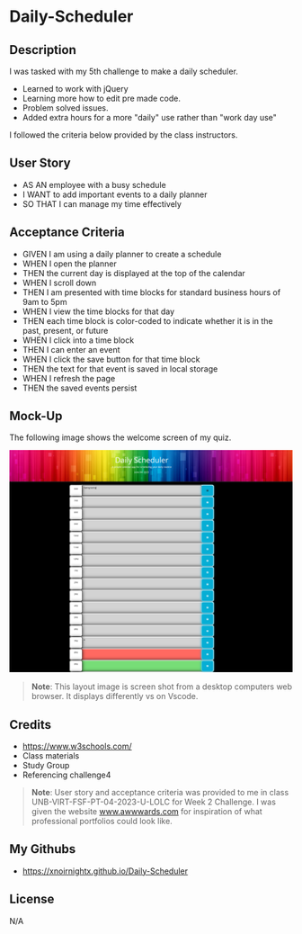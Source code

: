 # Daily-Scheduler

## Description

I was tasked with my 5th challenge to make a daily scheduler.

- Learned to work with jQuery 
- Learning more how to edit pre made code.
- Problem solved issues.
- Added extra hours for a more "daily" use rather than "work day use"

I followed the criteria below provided by the class instructors.

## User Story

- AS AN employee with a busy schedule
- I WANT to add important events to a daily planner
- SO THAT I can manage my time effectively


## Acceptance Criteria

- GIVEN I am using a daily planner to create a schedule
- WHEN I open the planner
- THEN the current day is displayed at the top of the calendar
- WHEN I scroll down
- THEN I am presented with time blocks for standard business hours of 9am to 5pm
- WHEN I view the time blocks for that day
- THEN each time block is color-coded to indicate whether it is in the past, present, or future
- WHEN I click into a time block
- THEN I can enter an event
- WHEN I click the save button for that time block
- THEN the text for that event is saved in local storage
- WHEN I refresh the page
-  THEN the saved events persist

## Mock-Up

The following image shows the welcome screen of my quiz.

![Daily Scheduler ](./assets/images/screenshot.png)

> **Note**: This layout image is screen shot from a desktop computers web browser. It displays differently vs on Vscode.


## Credits

- https://www.w3schools.com/
- Class materials
- Study Group
- Referencing challenge4 


> **Note**: User story and acceptance criteria was provided to me in class
 UNB-VIRT-FSF-PT-04-2023-U-LOLC for Week 2 Challenge. I was given the website www.awwwards.com for inspiration of what professional portfolios could look like. 


## My Githubs

- https://xnoirnightx.github.io/Daily-Scheduler

## License

N/A
